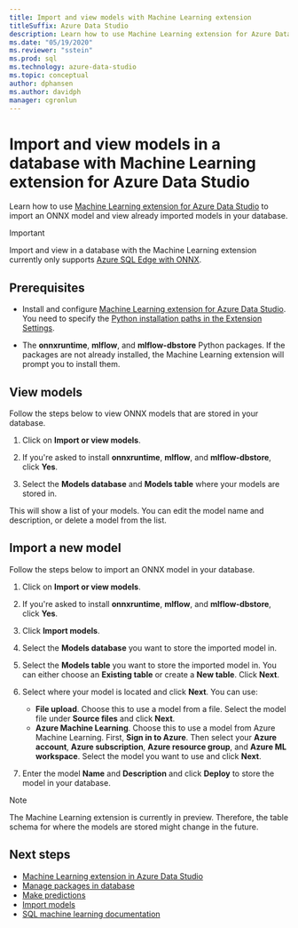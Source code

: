 ```yaml
---
title: Import and view models with Machine Learning extension
titleSuffix: Azure Data Studio
description: Learn how to use Machine Learning extension for Azure Data Studio to import an ONNX model and view already imported models in your database.
ms.date: "05/19/2020"
ms.reviewer: "sstein"
ms.prod: sql
ms.technology: azure-data-studio
ms.topic: conceptual
author: dphansen
ms.author: davidph
manager: cgronlun
---
```

# Import and view models in a database with Machine Learning extension for Azure Data Studio

Learn how to use [Machine Learning extension for Azure Data Studio](machine-learning-extension.md) to import an ONNX model and view already imported models in your database.

> [!IMPORTANT]
> Import and view in a database with the Machine Learning extension currently only supports [Azure SQL Edge with ONNX](/azure/azure-sql-edge/onnx-overview).

## Prerequisites

- Install and configure [Machine Learning extension for Azure Data Studio](machine-learning-extension.md). You need to specify the [Python installation paths in the Extension Settings](machine-learning-extension.md#settings).

- The **onnxruntime**, **mlflow**, and **mlflow-dbstore** Python packages. If the packages are not already installed, the Machine Learning extension will prompt you to install them.

## View models

Follow the steps below to view ONNX models that are stored in your database.

1. Click on **Import or view models**.

1. If you're asked to install **onnxruntime**, **mlflow**, and **mlflow-dbstore**, click **Yes**.

1. Select the **Models database** and **Models table** where your models are stored in.

This will show a list of your models. You can edit the model name and description, or delete a model from the list.

## Import a new model

Follow the steps below to import an ONNX model in your database.

1. Click on **Import or view models**.

1. If you're asked to install **onnxruntime**, **mlflow**, and **mlflow-dbstore**, click **Yes**.

1. Click **Import models**.

1. Select the **Models database** you want to store the imported model in.

1. Select the **Models table** you want to store the imported model in. You can either choose an **Existing table** or create a **New table**. Click **Next**.

1. Select where your model is located and click **Next**. You can use:
    - **File upload**. Choose this to use a model from a file. Select the model file under **Source files** and click **Next**.
    - **Azure Machine Learning**. Choose this to use a model from Azure Machine Learning. First, **Sign in to Azure**. Then select your **Azure account**, **Azure subscription**, **Azure resource group**, and **Azure ML workspace**. Select the model you want to use and click **Next**.

1. Enter the model **Name** and **Description** and click **Deploy** to store the model in your database.

> [!NOTE]
> The Machine Learning extension is currently in preview. Therefore, the table schema for where the models are stored might change in the future.

## Next steps

- [Machine Learning extension in Azure Data Studio](machine-learning-extension.md)
- [Manage packages in database](machine-learning-extension-manage-packages.md)
- [Make predictions](machine-learning-extension-predictions.md)
- [Import models](machine-learning-extension-import-models.md)
- [SQL machine learning documentation](../machine-learning/index.yml)
